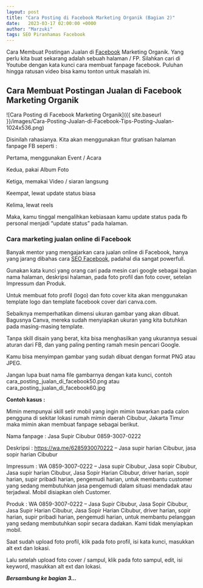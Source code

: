 ```yaml
---
layout: post
title: "Cara Posting di Facebook Marketing Organik (Bagian 2)"
date:   2023-03-17 02:00:00 +0000
author: "Marzuki"
tags: SEO Piranhamas Facebook
---
```


Cara Membuat Postingan Jualan di <a href="https://www.facebook.com" rel="nofollow" target="_blank" >Facebook</a> Marketing Organik. Yang perlu kita buat sekarang adalah sebuah halaman / FP.  Silahkan cari di Youtube dengan kata kunci cara membuat fanpage facebook. Puluhan hingga ratusan video bisa kamu tonton untuk masalah ini.

## Cara Membuat Postingan Jualan di Facebook Marketing Organik

![Cara Posting di Facebook Marketing Organik]({{ site.baseurl }}/images/Cara-Posting-Jualan-di-Facebook-Tips-Posting-Jualan-1024x536.png)

Disinilah rahasianya. Kita akan menggunakan fitur gratisan halaman fanpage FB seperti :

Pertama, menggunakan Event / Acara

Kedua, pakai Album Foto

Ketiga, memakai Video / siaran langsung

Keempat, lewat update status biasa

Kelima, lewat reels

Maka, kamu tinggal mengalihkan kebiasaan kamu update status pada fb personal menjadi “update status” pada halaman.

### Cara marketing jualan online di Facebook

Banyak mentor yang mengajarkan cara jualan online di Facebook, hanya yang jarang dibahas cara <a href="https://utaramas.github.io/pageone" target="_blank">SEO Facebook</a>, padahal dia sangat powerfull.

Gunakan kata kunci yang orang cari pada mesin cari google sebagai bagian nama halaman, deskripsi halaman, pada foto profil dan foto cover, setelan Impressum dan Produk.

Untuk membuat foto profil (logo) dan foto cover kita akan menggunakan template logo dan template facebook cover dari canva.com.

Sebaiknya memperhatikan dimensi ukuran gambar yang akan dibuat. Bagusnya Canva, mereka sudah menyiapkan ukuran yang kita butuhkan pada masing-masing template.

Tanpa skill disain yang berat, kita bisa menghasilkan yang ukurannya sesuai aturan dari FB, dan yang paling penting ramah mesin pencari Google.

Kamu bisa menyimpan gambar yang sudah dibuat dengan format PNG atau JPEG.

Jangan lupa buat nama file gambarnya dengan kata kunci, contoh cara_posting_jualan_di_facebook50.png atau cara_posting_jualan_di_facebook60.jpg

**Contoh kasus :**

Mimin mempunyai skill setir mobil yang ingin mimin tawarkan pada calon pengguna di sekitar lokasi rumah mimin daerah Cibubur, Jakarta Timur maka mimin akan membuat fanpage sebagai berikut.

Nama fanpage : Jasa Supir Cibubur 0859-3007-0222

Deskripsi : https://wa.me/6285930070222 – Jasa supir harian Cibubur, jasa sopir harian Cibubur

Impressum : WA 0859-3007-0222 – Jasa supir Cibubur, Jasa sopir Cibubur, Jasa supir harian Cibubur, Jasa Sopir Harian Cibubur, driver harian, sopir harian, supir pribadi harian, pengemudi harian, untuk membantu customer yang sedang membutuhkan jasa pengemudi dalam situasi mendadak atau terjadwal. Mobil disiapkan oleh Customer.

Produk : WA 0859-3007-0222 – Jasa Supir Cibubur, Jasa Sopir Cibubur, Jasa Supir Harian Cibubur, Jasa Sopir Harian Cibubur, driver harian, sopir harian, supir pribadi harian, pengemudi harian, untuk membantu pelanggan yang sedang membutuhkan sopir secara dadakan. Kami tidak menyiapkan mobil.

Saat sudah upload foto profil, klik pada foto profil, isi kata kunci, masukkan alt ext dan lokasi.

Lalu setelah upload foto cover / sampul, klik pada foto sampul, edit, isi keyword, masukkan alt ext dan lokasi.

***Bersambung ke bagian 3...***